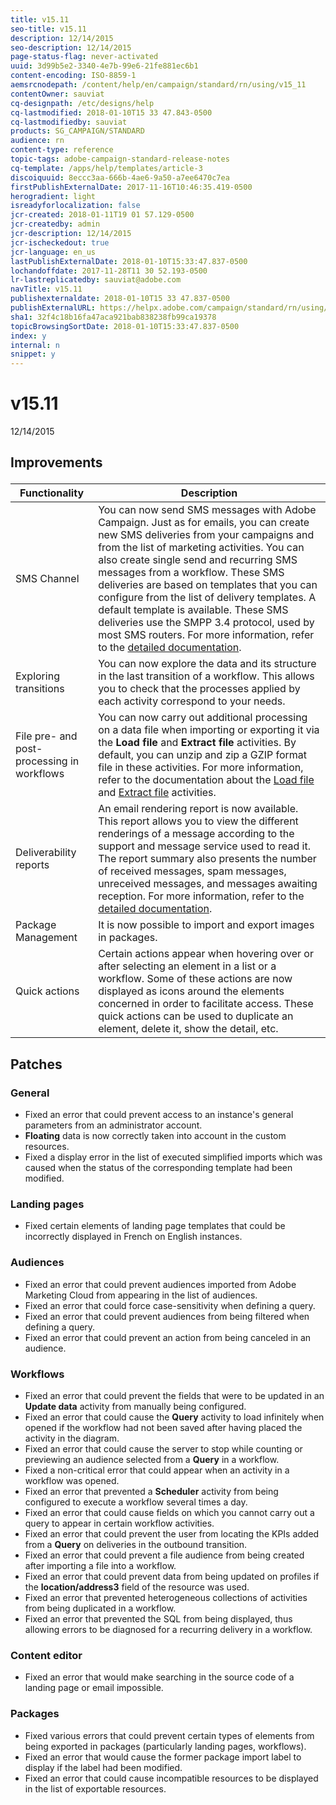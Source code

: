```yaml
---
title: v15.11
seo-title: v15.11
description: 12/14/2015
seo-description: 12/14/2015
page-status-flag: never-activated
uuid: 3d99b5e2-3340-4e7b-99e6-21fe881ec6b1
content-encoding: ISO-8859-1
aemsrcnodepath: /content/help/en/campaign/standard/rn/using/v15_11
contentOwner: sauviat
cq-designpath: /etc/designs/help
cq-lastmodified: 2018-01-10T15 33 47.843-0500
cq-lastmodifiedby: sauviat
products: SG_CAMPAIGN/STANDARD
audience: rn
content-type: reference
topic-tags: adobe-campaign-standard-release-notes
cq-template: /apps/help/templates/article-3
discoiquuid: 8eccc3aa-666b-4ae6-9a50-a7ee6470c7ea
firstPublishExternalDate: 2017-11-16T10:46:35.419-0500
herogradient: light
isreadyforlocalization: false
jcr-created: 2018-01-11T19 01 57.129-0500
jcr-createdby: admin
jcr-description: 12/14/2015
jcr-ischeckedout: true
jcr-language: en_us
lastPublishExternalDate: 2018-01-10T15:33:47.837-0500
lochandoffdate: 2017-11-28T11 30 52.193-0500
lr-lastreplicatedby: sauviat@adobe.com
navTitle: v15.11
publishexternaldate: 2018-01-10T15 33 47.837-0500
publishExternalURL: https://helpx.adobe.com/campaign/standard/rn/using/v15_11.html
sha1: 32f4c18b16fa47aca921bab838238fb99ca19378
topicBrowsingSortDate: 2018-01-10T15:33:47.837-0500
index: y
internal: n
snippet: y
---
```


# v15.11

12/14/2015

## <p>Improvements</p>

|  Functionality  | Description  |
|---|---|
|  SMS Channel  | You can now send SMS messages with Adobe Campaign. Just as for emails, you can create new SMS deliveries from your campaigns and from the list of marketing activities. You can also create single send and recurring SMS messages from a workflow. These SMS deliveries are based on templates that you can configure from the list of delivery templates. A default template is available. These SMS deliveries use the SMPP 3.4 protocol, used by most SMS routers. For more information, refer to the [detailed documentation](../../channels/using/about-sms-messages.md).  |
|  Exploring transitions  | You can now explore the data and its structure in the last transition of a workflow. This allows you to check that the processes applied by each activity correspond to your needs.  |
|  File pre- and post-processing in workflows  | You can now carry out additional processing on a data file when importing or exporting it via the **Load file** and **Extract file** activities. By default, you can unzip and zip a GZIP format file in these activities. For more information, refer to the documentation about the [Load file](../../automating/using/load-file.md) and [Extract file](../../automating/using/extract-file.md) activities.  |
|  Deliverability reports  | An email rendering report is now available. This report allows you to view the different renderings of a message according to the support and message service used to read it. The report summary also presents the number of received messages, spam messages, unreceived messages, and messages awaiting reception. For more information, refer to the [detailed documentation](../../sending/using/email-rendering.md#email-rendering-report-description).  |
|  Package Management  | It is now possible to import and export images in packages.  |
|  Quick actions  | Certain actions appear when hovering over or after selecting an element in a list or a workflow. Some of these actions are now displayed as icons around the elements concerned in order to facilitate access. These quick actions can be used to duplicate an element, delete it, show the detail, etc.  |

## <p>Patches</p>

### <p>General</p>

* Fixed an error that could prevent access to an instance's general parameters from an administrator account.
* **Floating** data is now correctly taken into account in the custom resources.
* Fixed a display error in the list of executed simplified imports which was caused when the status of the corresponding template had been modified.

### <p>Landing pages</p>

* Fixed certain elements of landing page templates that could be incorrectly displayed in French on English instances.

### <p>Audiences</p>

* Fixed an error that could prevent audiences imported from Adobe Marketing Cloud from appearing in the list of audiences.
* Fixed an error that could force case-sensitivity when defining a query.
* Fixed an error that could prevent audiences from being filtered when defining a query.
* Fixed an error that could prevent an action from being canceled in an audience.

### <p>Workflows</p>

* Fixed an error that could prevent the fields that were to be updated in an **Update data** activity from manually being configured.
* Fixed an error that could cause the **Query** activity to load infinitely when opened if the workflow had not been saved after having placed the activity in the diagram.
* Fixed an error that could cause the server to stop while counting or previewing an audience selected from a **Query** in a workflow.
* Fixed a non-critical error that could appear when an activity in a workflow was opened.
* Fixed an error that prevented a **Scheduler** activity from being configured to execute a workflow several times a day.
* Fixed an error that could cause fields on which you cannot carry out a query to appear in certain workflow activities.
* Fixed an error that could prevent the user from locating the KPIs added from a **Query** on deliveries in the outbound transition.
* Fixed an error that could prevent a file audience from being created after importing a file into a workflow.
* Fixed an error that could prevent data from being updated on profiles if the **location/address3** field of the resource was used.
* Fixed an error that prevented heterogeneous collections of activities from being duplicated in a workflow.
* Fixed an error that prevented the SQL from being displayed, thus allowing errors to be diagnosed for a recurring delivery in a workflow.

### <p>Content editor</p>

* Fixed an error that would make searching in the source code of a landing page or email impossible.

### <p>Packages</p>

* Fixed various errors that could prevent certain types of elements from being exported in packages (particularly landing pages, workflows).
* Fixed an error that would cause the former package import label to display if the label had been modified.
* Fixed an error that could cause incompatible resources to be displayed in the list of exportable resources.

